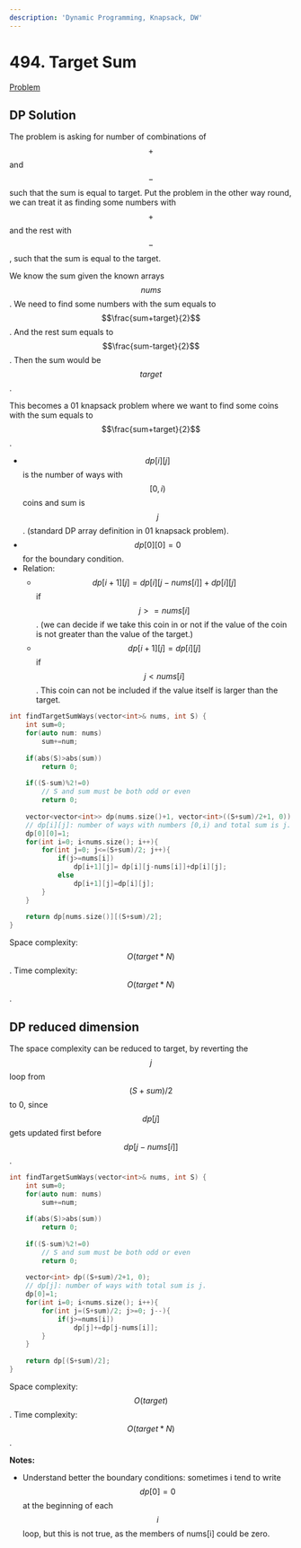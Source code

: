 ```yaml
---
description: 'Dynamic Programming, Knapsack, DW'
---
```


# 494. Target Sum

[Problem](https://leetcode.com/problems/target-sum/)

## DP Solution

The problem is asking for number of combinations of $$+$$ and $$-$$ such that the sum is equal to target.
Put the problem in the other way round, we can treat it as finding some numbers with $$+$$ and the rest 
with $$-$$, such that the sum is equal to the target.

We know the sum given the known arrays $$nums$$. We need to find some numbers with the sum equals to $$\frac{sum+target}{2}$$.
And the rest sum equals to $$\frac{sum-target}{2}$$. Then the sum would be $$target$$.

This becomes a 01 knapsack problem where we want to find some coins with the sum equals to $$\frac{sum+target}{2}$$.

- $$dp[i][j]$$ is the number of ways with $$[0,i)$$ coins and sum is $$j$$. (standard DP array definition in 01 knapsack problem).
- $$dp[0][0]=0$$ for the boundary condition.
- Relation:
  - $$dp[i+1][j]=dp[i][j-nums[i]]+dp[i][j]$$ if $$j>=nums[i]$$. (we can decide if we take this coin in or not if the value of the coin is not greater than the value of the target.)
  - $$dp[i+1][j]=dp[i][j]$$ if $$j<nums[i]$$. This coin can not be included if the value itself is larger than the target.

```cpp
int findTargetSumWays(vector<int>& nums, int S) {
    int sum=0;
    for(auto num: nums)
        sum+=num;
    
    if(abs(S)>abs(sum))
        return 0;
    
    if((S-sum)%2!=0)
        // S and sum must be both odd or even
        return 0;
    
    vector<vector<int>> dp(nums.size()+1, vector<int>((S+sum)/2+1, 0));
    // dp[i][j]: number of ways with numbers [0,i) and total sum is j.
    dp[0][0]=1;
    for(int i=0; i<nums.size(); i++){
        for(int j=0; j<=(S+sum)/2; j++){
            if(j>=nums[i])
                dp[i+1][j]= dp[i][j-nums[i]]+dp[i][j];
            else
                dp[i+1][j]=dp[i][j];
        }
    }
    
    return dp[nums.size()][(S+sum)/2];
}
```

Space complexity: $$O(target*N)$$. Time complexity: $$O(target*N)$$.

## DP reduced dimension

The space complexity can be reduced to target, by reverting the $$j$$ loop from $$(S+sum)/2$$ to 0, since $$dp[j]$$ gets updated first before $$dp[j-nums[i]]$$.

```cpp
int findTargetSumWays(vector<int>& nums, int S) {
    int sum=0;
    for(auto num: nums)
        sum+=num;
    
    if(abs(S)>abs(sum))
        return 0;
    
    if((S-sum)%2!=0)
        // S and sum must be both odd or even
        return 0;
    
    vector<int> dp((S+sum)/2+1, 0);
    // dp[j]: number of ways with total sum is j.
    dp[0]=1;
    for(int i=0; i<nums.size(); i++){
        for(int j=(S+sum)/2; j>=0; j--){
            if(j>=nums[i])
                dp[j]+=dp[j-nums[i]];
        }
    }
    
    return dp[(S+sum)/2];
}
```

Space complexity: $$O(target)$$. Time complexity: $$O(target*N)$$.

**Notes:**
- Understand better the boundary conditions: sometimes i tend to write $$dp[0]=0$$ at the beginning of each $$i$$ loop, but this is not true, as the members of nums[i] could be zero.
